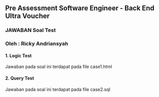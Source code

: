 ## Pre Assessment Software Engineer - Back End Ultra Voucher

### JAWABAN Soal Test

### Oleh : Ricky Andriansyah

#### 1. Logic Test

Jawaban pada soal ini terdapat pada file case1.html

#### 2. Query Test

Jawaban pada soal ini terdapat pada file case2.sql
